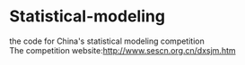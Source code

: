 # Statistical-modeling
the code for China's statistical modeling competition
<br>The competition website:http://www.sescn.org.cn/dxsjm.htm
